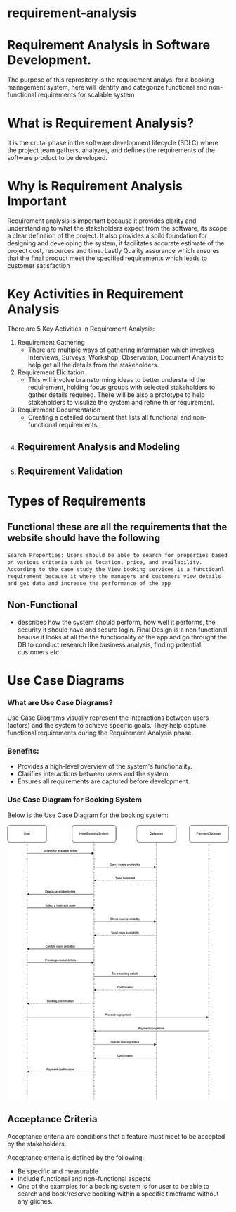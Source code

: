 # requirement-analysis
# Requirement Analysis in Software Development.
 The purpose of this reprository is the requirement analysi for a booking management system, here will identify and categorize functional and non-functional requirements for scalable system

 # What is Requirement Analysis?
  It is the crutal phase in the software development lifecycle (SDLC) where the project team gathers, analyzes, and defines the requirements of the software product to be developed.  

  # Why is Requirement Analysis Important

  Requirement analysis is important because it provides clarity and understanding to what the stakeholders expect from the software, its scope a clear definition of the project. It also provides a soild foundation for designing and developing the system, it facilitates accurate estimate of the project cost, resources and time. Lastly Quality assurance which ensures that the final product meet the specified requirements which leads to customer satisfaction

  # Key Activities in Requirement Analysis

There are 5 Key Activities in Requirement Analysis:

1. Requirement Gathering
    - There are multiple ways of gathering information which involves Interviews, Surveys, Workshop,        Observation, Document Analysis to help get all the details from the stakeholders.
2. Requirement Elicitation
    - This will involve brainstorming ideas to better understand the requirement, holding focus groups with selected stakeholders to gather details required. There will be also a prototype to help stakeholders to visulize the system and refine thier requirement.
3. Requirement Documentation
    - Creating a detailed document that lists all functional and non-functional requirements.
4. Requirement Analysis and Modeling
    - 
5. Requirement Validation
    - 

# Types of Requirements

## Functional these are all the requirements that the website should have the following 
    Search Properties: Users should be able to search for properties based on various criteria such as location, price, and availability.
    According to the case study the View booking services is a functioanl requirement because it where the managers and customers view details and get data and increase the performance of the app 
    

## Non-Functional
 - describes how the system should perform, how well it performs, the security it should have and secure login. Final Design is a non functional beause it looks at all the the functionality of the app and go throught the DB to conduct research like business analysis, finding potential customers etc.

# Use Case Diagrams

### What are Use Case Diagrams?
Use Case Diagrams visually represent the interactions between users (actors) and the system to achieve specific goals. They help capture functional requirements during the Requirement Analysis phase.

### Benefits:
- Provides a high-level overview of the system's functionality.
- Clarifies interactions between users and the system.
- Ensures all requirements are captured before development.

### Use Case Diagram for Booking System
Below is the Use Case Diagram for the booking system:

![Use Case Diagram](alx-booking-uc.png)


## Acceptance Criteria

Acceptance criteria are conditions that a feature must meet to be accepted by the stakeholders.

Acceptance criteria is defined by the following:
- Be specific and measurable
- Include functional and non-functional aspects
- One of the examples for a booking system is for user to be able to search and book/reserve booking within a specific timeframe without any gliches.
